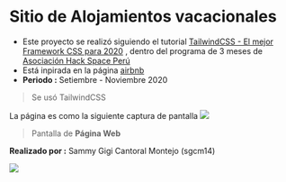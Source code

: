 Sitio de Alojamientos vacacionales
=============
- Este proyecto se realizó siguiendo el tutorial [TailwindCSS - El mejor Framework CSS para 2020](https://www.youtube.com/watch?v=FjuEJ6sY1Ok&ab_channel=C%C3%B3digoconJuan "TailwindCSS - El mejor Framework CSS para 2020") , dentro del programa de 3 meses de [Asociación Hack Space Perú](https://www.hackspace.pe/ "Asociación Hack Space Perú")
- Está inpirada en la página [airbnb](https://es.airbnb.com/ "airbnb")
- **Periodo :** Setiembre - Noviembre 2020
> Se usó TailwindCSS

La página es como la siguiente captura de pantalla
![](https://raw.githubusercontent.com/sgcm14/Sitio-Alojamientos/master/doc/site.png)
> Pantalla de **Página Web**

**Realizado por :** Sammy Gigi Cantoral Montejo (sgcm14)

![](https://edteam-media.s3.amazonaws.com/users/avatar/16f3b00c-18cf-43f5-af5f-f9692fa3e5f1.jpg)